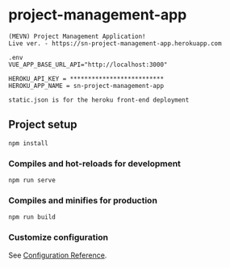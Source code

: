 # project-management-app
```
(MEVN) Project Management Application!
Live ver. - https://sn-project-management-app.herokuapp.com
```
```
.env
VUE_APP_BASE_URL_API="http://localhost:3000"

HEROKU_API_KEY = **************************
HEROKU_APP_NAME = sn-project-management-app
```
```
static.json is for the heroku front-end deployment
```
## Project setup
```
npm install
```

### Compiles and hot-reloads for development
```
npm run serve
```

### Compiles and minifies for production
```
npm run build
```

### Customize configuration
See [Configuration Reference](https://cli.vuejs.org/config/).
